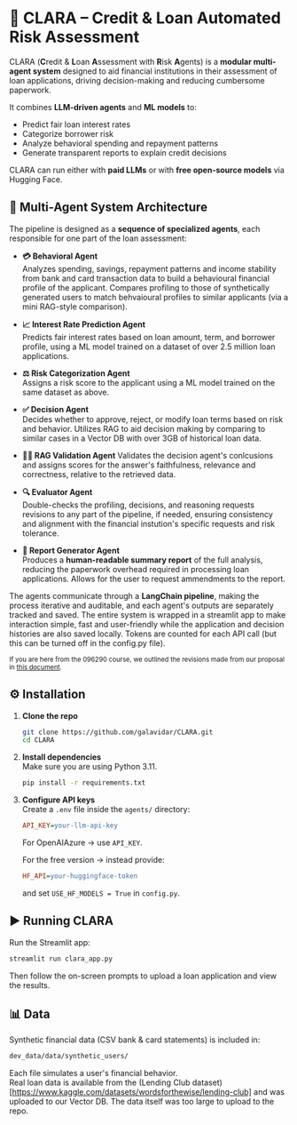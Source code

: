 # 🤖 CLARA – Credit & Loan Automated Risk Assessment

CLARA (**C**redit & **L**oan **A**ssessment with **R**isk **A**gents) is a **modular multi-agent system** designed to aid financial institutions in their assessment of loan applications, driving decision-making and reducing cumbersome paperwork.

It combines **LLM-driven agents** and **ML models** to:
- Predict fair loan interest rates
- Categorize borrower risk
- Analyze behavioral spending and repayment patterns
- Generate transparent reports to explain credit decisions

CLARA can run either with **paid LLMs** or with **free open-source models** via Hugging Face.

## 🧩 Multi-Agent System Architecture

The pipeline is designed as a **sequence of specialized agents**, each responsible for one part of the loan assessment:

- **💳 Behavioral Agent**  
  Analyzes spending, savings, repayment patterns and income stability from bank and card transaction data to build a behavioural financial profile of the applicant. Compares profiling to those of synthetically generated users to match behvaioural profiles to similar applicants (via a mini RAG-style comparison).

- **📈 Interest Rate Prediction Agent**  
  Predicts fair interest rates based on loan amount, term, and borrower profile, using a ML model trained on a dataset of over 2.5 million loan applications.

- **⚖️ Risk Categorization Agent**  
  Assigns a risk score to the applicant using a ML model trained on the same dataset as above. 

- **✅ Decision Agent**  
  Decides whether to approve, reject, or modify loan terms based on risk and behavior. Utilizes RAG to aid decision making by comparing to similar cases in a Vector DB with over 3GB of historical loan data.

- **🕵️‍♂️ RAG Validation Agent**
  Validates the decision agent's conlcusions and assigns scores for the answer's faithfulness, relevance and correctness, relative to the retrieved data.  

- **🔍 Evaluator Agent**  
Double-checks the profiling, decisions, and reasoning requests revisions to any part of the pipeline, if needed, ensuring consistency and alignment with the financial instution's specific requests and risk tolerance.

- **📝 Report Generator Agent**  
  Produces a **human-readable summary report** of the full analysis, reducing the paperwork overhead required in processing loan applications. Allows for the user to request ammendments to the report. 

The agents communicate through a **LangChain pipeline**, making the process iterative and auditable, and each agent's outputs are separately tracked and saved. The entire system is wrapped in a streamlit app to make interaction simple, fast and user-friendly while the application and decision histories are also saved locally. Tokens are counted for each API call (but this can be turned off in the config.py file).

<sup>If you are here from the 096290 course, we outlined the revisions made from our proposal in [this document](https://technionmail-my.sharepoint.com/:b:/g/personal/galavidar_campus_technion_ac_il/EXbRPNkNtvxIjIGEGIglOAUBHyEq2vXzapObPMAS9wOOzA?e=YknCBm). </sup>

## ⚙️ Installation

1. **Clone the repo**
   ```bash
   git clone https://github.com/galavidar/CLARA.git
   cd CLARA
   ```

2. **Install dependencies**  
   Make sure you are using Python 3.11.
   ```bash
   pip install -r requirements.txt
   ```

3. **Configure API keys**  
   Create a `.env` file inside the `agents/` directory:
   ```ini
   API_KEY=your-llm-api-key
   ```
   
   For OpenAIAzure → use `API_KEY`.
   
   For the free version → instead provide:
   ```ini
   HF_API=your-huggingface-token
   ```
   and set `USE_HF_MODELS = True` in `config.py`.

## ▶️ Running CLARA

Run the Streamlit app:
```bash
streamlit run clara_app.py
```

Then follow the on-screen prompts to upload a loan application and view the results.

## 📊 Data

Synthetic financial data (CSV bank & card statements) is included in:
```bash
dev_data/data/synthetic_users/
```

Each file simulates a user's financial behavior.  
Real loan data is available from the (Lending Club dataset)[https://www.kaggle.com/datasets/wordsforthewise/lending-club] and was uploaded to our Vector DB. The data itself was too large to upload to the repo.
